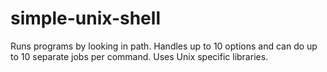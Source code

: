 # simple-unix-shell
Runs programs by looking in path. Handles up to 10 options and can do up to 10 separate jobs per command. Uses Unix specific libraries.

